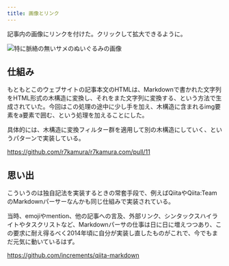 ```yaml
---
title: 画像とリンク
---
```


記事内の画像にリンクを付けた。クリックして拡大できるように。

![](/images/2020-09-18-link-image.jpg "特に脈絡の無いサメのぬいぐるみの画像")

## 仕組み

もともとこのウェブサイトの記事本文のHTMLは、Markdownで書かれた文字列をHTML形式の木構造に変換し、それをまた文字列に変換する、という方法で生成されていた。今回はこの処理の途中に少し手を加え、木構造に含まれるimg要素をa要素で囲む、という処理を加えることにした。

具体的には、木構造に変換フィルター群を適用して別の木構造にしていく、というパターンで実装している。

<https://github.com/r7kamura/r7kamura.com/pull/11>

## 思い出

こういうのは独自記法を実装するときの常套手段で、例えばQiitaやQiita:TeamのMarkdownパーサーなんかも同じ仕組みで実装されている。

当時、emojiやmention、他の記事への言及、外部リンク、シンタックスハイライトやタスクリストなど、Markdownパーサの仕事は日に日に増えつつあり、この要求に耐え得るべく2014年頃に自分が実装し直したものがこれで、今でもまだ元気に動いているはず。

<https://github.com/increments/qiita-markdown>
